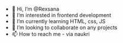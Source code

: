 - 👋 Hi, I’m @Rexsana
- 👀 I’m interested in frontend development
- 🌱 I’m currently learning HTML, css, JS
- 💞️ I’m looking to collaborate on any projects
- 📫 How to reach me - via naukri

<!---
Rexsana/Rexsana is a ✨ special ✨ repository because its `README.md` (this file) appears on your GitHub profile.
You can click the Preview link to take a look at your changes
--->
